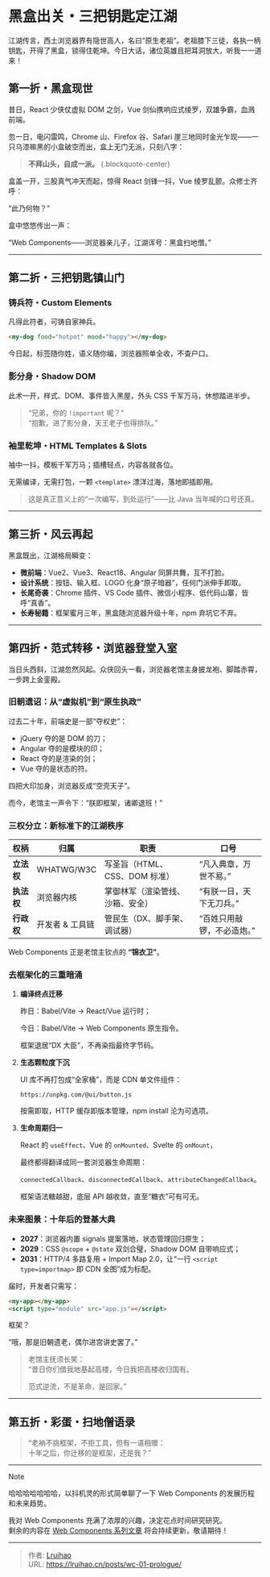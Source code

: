 # 黑盒出关・三把钥匙定江湖


江湖传言，西土浏览器界有隐世高人，名曰“原生老祖”。老祖膝下三徒，各执一柄钥匙，开得了黑盒，锁得住乾坤。今日大话，诸位英雄且把耳洞放大，听我一一道来！

<!--more-->

## 第一折・黑盒现世

昔日，React 少侠仗虚拟 DOM 之剑，Vue 剑仙携响应式绫罗，双雄争霸，血溅前端。

忽一日，电闪雷鸣，Chrome 山、Firefox 谷、Safari 崖三地同时金光乍现——一只乌漆嘛黑的小盒破空而出，盒上无门无派，只刻八字：

> **不拜山头，自成一派。**
{.blockquote-center}

盒盖一开，三股真气冲天而起，惊得 React 剑锋一抖，Vue 绫罗乱颤。众修士齐呼：

“此乃何物？”

盒中悠悠传出一声：

“Web Components——浏览器亲儿子，江湖诨号：黑盒扫地僧。”

---

## 第二折・三把钥匙镇山门

### 铸兵符・Custom Elements

凡得此符者，可铸自家神兵。  

```html
<my-dog food="hotpot" mood="happy"></my-dog>
```

今日起，标签随你姓，语义随你编，浏览器照单全收，不查户口。

### 影分身・Shadow DOM

此术一开，样式、DOM、事件皆入黑屋，外头 CSS 千军万马，休想踏进半步。

> “兄弟，你的 `!important` 呢？”  
> “抱歉，进了影分身，天王老子也得排队。”

### 袖里乾坤・HTML Templates & Slots

袖中一抖，模板千军万马；插槽轻点，内容各就各位。

无需编译，无需打包，一颗 `<template>` 漂洋过海，落地即插即用。  

> 这是真正意义上的“一次编写，到处运行”——比 Java 当年喊的口号还真。

---

## 第三折・风云再起

黑盒既出，江湖格局瞬变：

- **微前端**：Vue2、Vue3、React18、Angular 同屏共舞，互不打脸。  
- **设计系统**：按钮、输入框、LOGO 化身“原子暗器”，任何门派伸手即取。  
- **长尾奇袭**：Chrome 插件、VS Code 插件、微信小程序、低代码山寨，皆呼“真香”。  
- **长寿秘籍**：框架蜜月三年，黑盒随浏览器升级十年，npm 弃坑它不弃。

---

## 第四折・范式转移・浏览器登堂入室

当日头西斜，江湖忽然风起。众侠回头一看，浏览器老馆主身披龙袍、脚踏赤霄，一步跨上金銮殿。  

### 旧朝遗诏：从“虚拟机”到“原生执政”  

过去二十年，前端史是一部“夺权史”：  

- jQuery 夺的是 DOM 的刀；  
- Angular 夺的是模块的印；  
- React 夺的是渲染的剑；  
- Vue 夺的是状态的符。  

四把大印加身，浏览器反成“空壳天子”。

而今，老馆主一声令下：“朕即框架，诸卿退班！”

### 三权分立：新标准下的江湖秩序  

| 权柄 | 归属 | 职责 | 口号 |
|---|---|---|---|
| **立法权** | WHATWG/W3C | 写圣旨（HTML、CSS、DOM 标准） | “凡入典章，万世不易。” |
| **执法权** | 浏览器内核 | 掌御林军（渲染管线、沙箱、安全） | “有朕一日，天下无刀兵。” |
| **行政权** | 开发者 & 工具链 | 管民生（DX、脚手架、调试器） | “百姓只用敲锣，不必造炮。” |

Web Components 正是老馆主钦点的 **“锦衣卫”**。

### 去框架化的三重暗涌  

1. **编译终点迁移**

   昨日：Babel/Vite → React/Vue 运行时；

   今日：Babel/Vite → Web Components 原生指令。

   框架退居“DX 大臣”，不再染指最终字节码。

2. **生态颗粒度下沉**

   UI 库不再打包成“全家桶”，而是 CDN 单文件组件：

   ```
   https://unpkg.com/@ui/button.js
   ```  

   按需即取，HTTP 缓存即版本管理，npm install 沦为可选项。

3. **生命周期归一**

   React 的 `useEffect`、Vue 的 `onMounted`、Svelte 的 `onMount`，

   最终都得翻译成同一套浏览器生命周期：

   `connectedCallback`、`disconnectedCallback`、`attributeChangedCallback`。

   框架语法糖越甜，底层 API 越收敛，直至“糖衣”可有可无。

### 未来图景：十年后的登基大典  

- **2027**：浏览器内置 signals 提案落地，状态管理回归原生；  
- **2029**：CSS `@scope` + `@state` 双剑合璧，Shadow DOM 自带响应式；  
- **2031**：HTTP/4 多路复用 + Import Map 2.0，让“一行 `<script type=importmap>` 即 CDN 全图”成为标配。  

届时，开发者只需写：  

```html
<my-app></my-app>
<script type="module" src="app.js"></script>
```  

框架？

“哦，那是旧朝遗老，偶尔进宫讲史罢了。”

> 老馆主抚须长笑：  
> “昔日你们借我地基起高楼，今日我把高楼收归国有。
>
> 范式逆流，不是革命，是回家。”

---

## 第五折・彩蛋・扫地僧语录

> “老衲不挑框架，不拒工具，但有一语相赠：  
> 十年之后，你迁移的是框架，还是我？”

---

> [!NOTE]
> 哈哈哈哈哈哈哈，以抖机灵的形式简单聊了一下 Web Components 的发展历程和未来趋势。
>
> 我对 Web Components 充满了浓厚的兴趣，决定花点时间研究研究。  
> 剩余的内容在 [Web Components 系列文章](/collections/web-components/) 将会持续更新，敬请期待！


---

> 作者: [Lruihao](https://github.com/Lruihao)  
> URL: https://lruihao.cn/posts/wc-01-prologue/  

